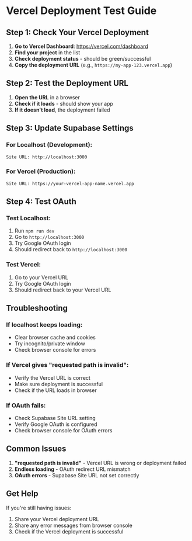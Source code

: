 # Vercel Deployment Test Guide

## Step 1: Check Your Vercel Deployment

1. **Go to Vercel Dashboard**: https://vercel.com/dashboard
2. **Find your project** in the list
3. **Check deployment status** - should be green/successful
4. **Copy the deployment URL** (e.g., `https://my-app-123.vercel.app`)

## Step 2: Test the Deployment URL

1. **Open the URL** in a browser
2. **Check if it loads** - should show your app
3. **If it doesn't load**, the deployment failed

## Step 3: Update Supabase Settings

### For Localhost (Development):
```
Site URL: http://localhost:3000
```

### For Vercel (Production):
```
Site URL: https://your-vercel-app-name.vercel.app
```

## Step 4: Test OAuth

### Test Localhost:
1. Run `npm run dev`
2. Go to `http://localhost:3000`
3. Try Google OAuth login
4. Should redirect back to `http://localhost:3000`

### Test Vercel:
1. Go to your Vercel URL
2. Try Google OAuth login
3. Should redirect back to your Vercel URL

## Troubleshooting

### If localhost keeps loading:
- Clear browser cache and cookies
- Try incognito/private window
- Check browser console for errors

### If Vercel gives "requested path is invalid":
- Verify the Vercel URL is correct
- Make sure deployment is successful
- Check if the URL loads in browser

### If OAuth fails:
- Check Supabase Site URL setting
- Verify Google OAuth is configured
- Check browser console for OAuth errors

## Common Issues

1. **"requested path is invalid"** - Vercel URL is wrong or deployment failed
2. **Endless loading** - OAuth redirect URL mismatch
3. **OAuth errors** - Supabase Site URL not set correctly

## Get Help

If you're still having issues:
1. Share your Vercel deployment URL
2. Share any error messages from browser console
3. Check if the Vercel deployment is successful 